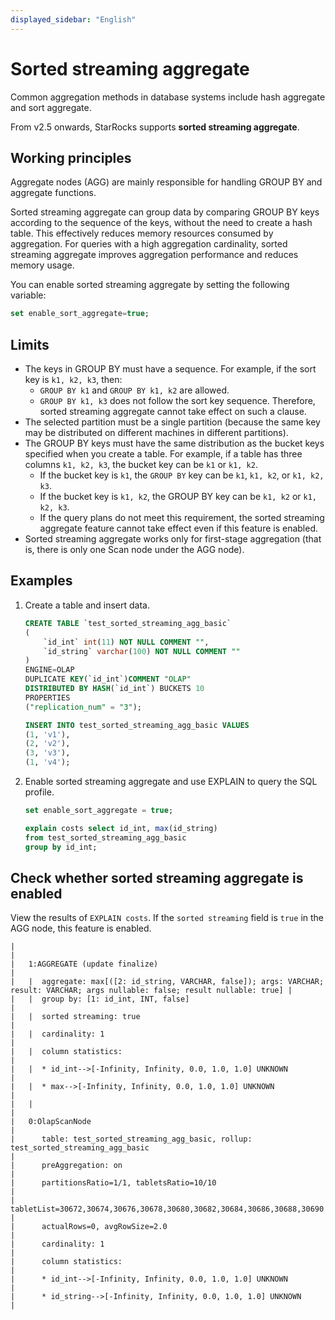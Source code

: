 ```yaml
---
displayed_sidebar: "English"
---
```


# Sorted streaming aggregate

Common aggregation methods in database systems include hash aggregate and sort aggregate.

From v2.5 onwards, StarRocks supports **sorted streaming aggregate**.

## Working principles

Aggregate nodes (AGG) are mainly responsible for handling GROUP BY and aggregate functions.

Sorted streaming aggregate can group data by comparing GROUP BY keys according to the sequence of the keys, without the need to create a hash table. This effectively reduces memory resources consumed by aggregation. For queries with a high aggregation cardinality, sorted streaming aggregate improves aggregation performance and reduces memory usage.

You can enable sorted streaming aggregate by setting the following variable:

```SQL
set enable_sort_aggregate=true;
```

## Limits

- The keys in GROUP BY must have a sequence. For example, if the sort key is `k1, k2, k3`, then:
  - `GROUP BY k1`  and  `GROUP BY k1, k2` are allowed.
  - `GROUP BY k1, k3` does not follow the sort key sequence. Therefore, sorted streaming aggregate cannot take effect on such a clause.
- The selected partition must be a single partition (because the same key may be distributed on different machines in different partitions).
- The GROUP BY keys must have the same distribution as the bucket keys specified when you create a table. For example, if a table has three columns `k1, k2, k3`, the bucket key can be `k1` or `k1, k2`.
  - If the bucket key is `k1`, the `GROUP BY` key can be `k1`, `k1, k2`, or `k1, k2, k3`.
  - If the bucket key is `k1, k2`, the GROUP BY key can be `k1, k2` or `k1, k2, k3`.
  - If the query plans do not meet this requirement, the sorted streaming aggregate feature cannot take effect even if this feature is enabled.
- Sorted streaming aggregate works only for first-stage aggregation (that is, there is only one Scan node under the AGG node).

## Examples

1. Create a table and insert data.

    ```SQL
    CREATE TABLE `test_sorted_streaming_agg_basic`
    (
        `id_int` int(11) NOT NULL COMMENT "",
        `id_string` varchar(100) NOT NULL COMMENT ""
    ) 
    ENGINE=OLAP 
    DUPLICATE KEY(`id_int`)COMMENT "OLAP"
    DISTRIBUTED BY HASH(`id_int`) BUCKETS 10 
    PROPERTIES
    ("replication_num" = "3"); 

    INSERT INTO test_sorted_streaming_agg_basic VALUES
    (1, 'v1'),
    (2, 'v2'),
    (3, 'v3'),
    (1, 'v4');
    ```

2. Enable sorted streaming aggregate and use EXPLAIN to query the SQL profile.

    ```SQL
    set enable_sort_aggregate = true;

    explain costs select id_int, max(id_string)
    from test_sorted_streaming_agg_basic
    group by id_int;
    ```

## Check whether sorted streaming aggregate is enabled

View the results of `EXPLAIN costs`. If the `sorted streaming` field is `true` in the AGG node, this feature is enabled.

```Plain
|                                                                                                                                    |
|   1:AGGREGATE (update finalize)                                                                                                    |
|   |  aggregate: max[([2: id_string, VARCHAR, false]); args: VARCHAR; result: VARCHAR; args nullable: false; result nullable: true] |
|   |  group by: [1: id_int, INT, false]                                                                                             |
|   |  sorted streaming: true                                                                                                        |
|   |  cardinality: 1                                                                                                                |
|   |  column statistics:                                                                                                            |
|   |  * id_int-->[-Infinity, Infinity, 0.0, 1.0, 1.0] UNKNOWN                                                                       |
|   |  * max-->[-Infinity, Infinity, 0.0, 1.0, 1.0] UNKNOWN                                                                          |
|   |                                                                                                                                |
|   0:OlapScanNode                                                                                                                   |
|      table: test_sorted_streaming_agg_basic, rollup: test_sorted_streaming_agg_basic                                               |
|      preAggregation: on                                                                                                            |
|      partitionsRatio=1/1, tabletsRatio=10/10                                                                                       |
|      tabletList=30672,30674,30676,30678,30680,30682,30684,30686,30688,30690                                                        |
|      actualRows=0, avgRowSize=2.0                                                                                                  |
|      cardinality: 1                                                                                                                |
|      column statistics:                                                                                                            |
|      * id_int-->[-Infinity, Infinity, 0.0, 1.0, 1.0] UNKNOWN                                                                       |
|      * id_string-->[-Infinity, Infinity, 0.0, 1.0, 1.0] UNKNOWN                                                                    |
```
